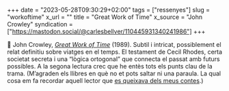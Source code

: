+++
date = "2023-05-28T09:30:29+02:00"
tags = ["ressenyes"]
slug = "workoftime"
x_url = ""
title = "Great Work of Time"
x_source = "John Crowley"
syndication = ["https://mastodon.social/@carlesbellver/110445931340241986"]
+++

📖 John Crowley, [*Great Work of Time*](https://en.wikipedia.org/wiki/Great_Work_of_Time) (1989). Subtil i intricat, possiblement el relat definitiu sobre viatges en el temps. El testament de Cecil Rhodes, certa societat secreta i una “lògica ortogonal” que connecta el passat amb futurs possibles. A la segona lectura crec que he entès tots els punts clau de la trama. (M’agraden els llibres en què no et pots saltar ni una paraula. La qual cosa em fa recordar aquell lector que [es queixava dels meus contes](/opinions/#2011.2).)

